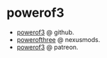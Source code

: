 # powerof3

- [powerof3](https://github.com/powerof3) @ github.
- [powerofthree](https://next.nexusmods.com/profile/powerofthree/mods) @ nexusmods.
- [powerof3](https://www.patreon.com/powerof3) @ patreon.